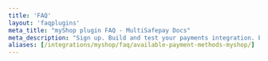 ```yaml
---
title: 'FAQ'
layout: 'faqplugins'
meta_title: "myShop plugin FAQ - MultiSafepay Docs"
meta_description: "Sign up. Build and test your payments integration. Explore our products and services. Use our API Reference, SDKs, and wrappers. Get support."
aliases: [/integrations/myshop/faq/available-payment-methods-myshop/]
---
```

